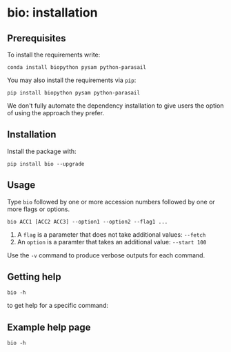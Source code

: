 # bio: installation

## Prerequisites

To install the requirements write:

    conda install biopython pysam python-parasail 
    
You may also install the requirements via `pip`:

    pip install biopython pysam python-parasail
   
We don't fully automate the dependency installation to give users the option of using the approach they prefer.

## Installation
    
Install the package with:

    pip install bio --upgrade

## Usage

Type `bio` followed by one or more accession numbers followed by one or more flags or options.

    bio ACC1 [ACC2 ACC3] --option1 --option2 --flag1 ...
    
1. A `flag` is a parameter that does not take additional values: `--fetch`
1. An `option` is a paramter that takes an additional value: `--start 100`
    
Use the `-v` command to produce verbose outputs for each command. 

## Getting help

    bio -h
    
to get help for a specific command:
        
## Example help page

```{bash, comment=NA}
bio -h
```


